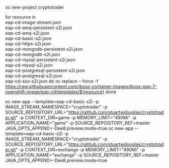 

oc new-project cryptotrader

for resource in \
  eap-cd-image-stream.json \
  eap-cd-amq-persistent-s2i.json \
  eap-cd-amq-s2i.json \
  eap-cd-basic-s2i.json \
  eap-cd-https-s2i.json \
  eap-cd-mongodb-persistent-s2i.json \
  eap-cd-mongodb-s2i.json \
  eap-cd-mysql-persistent-s2i.json \
  eap-cd-mysql-s2i.json \
  eap-cd-postgresql-persistent-s2i.json \
  eap-cd-postgresql-s2i.json \
  eap-cd-sso-s2i.json
do
  oc replace --force -f \
https://raw.githubusercontent.com/jboss-container-images/jboss-eap-7-openshift-image/eap-cd/templates/${resource}
done

oc new-app --template=eap-cd-basic-s2i -p IMAGE_STREAM_NAMESPACE="cryptotrader" -p SOURCE_REPOSITORY_URL="https://github.com/stuartwdouglas/cryptotrader.git" -p CONTEXT_DIR=game -p MEMORY_LIMIT="490Mi" -p APPLICATION_NAME="game" -p SOURCE_REPOSITORY_REF=master JAVA_OPTS_APPEND=-Dee8.preview.mode=true
oc new-app --template=eap-cd-basic-s2i -p IMAGE_STREAM_NAMESPACE="cryptotrader" -p SOURCE_REPOSITORY_URL="https://github.com/stuartwdouglas/cryptotrader.git" -p CONTEXT_DIR=exchange -p MEMORY_LIMIT="490Mi" -p APPLICATION_NAME="exchange" -p SOURCE_REPOSITORY_REF=master JAVA_OPTS_APPEND=-Dee8.preview.mode=true
